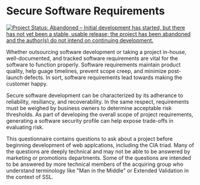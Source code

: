 Secure Software Requirements
============================

[![Project Status: Abandoned – Initial development has started, but there has not yet been a stable, usable release; the project has been abandoned and the author(s) do not intend on continuing development.](https://www.repostatus.org/badges/latest/abandoned.svg)](https://www.repostatus.org/#abandoned)

Whether outsourcing software development or taking a project in-house,
well-documented, and tracked software requirements are vital for the software
to function properly. Software requirements maintain product quality, help
guage timelines, prevent scope creep, and minimize post-launch defects. In sort,
software requirements lead towards making the customer happy.

Secure software development can be characterized by its adherance to
reliability, resiliancy, and recoverability. In the same respect, requirements
must be weighed by business owners to determine acceptable risk thresholds. As
part of developing the overall scope of project requirements, generating a
software security profile can help expose trade-offs in evaluating risk.

This questionnaire contains questions to ask about a project before beginning
development of web applcations, including the CIA triad. Many of the questions
are deeply technical and may not be able to be answered by marketing or
promotions departments. Some of the questions are intended to be answered by
more technical members of the acquiring group who understand terminology like
"Man in the Middle" or Extended Validation in the context of SSL.
